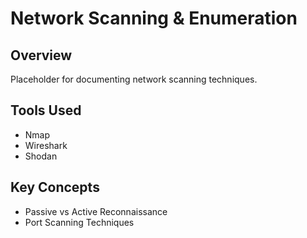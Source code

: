 # Network Scanning & Enumeration

## Overview
Placeholder for documenting network scanning techniques.

## Tools Used
- Nmap
- Wireshark
- Shodan

## Key Concepts
- Passive vs Active Reconnaissance
- Port Scanning Techniques


